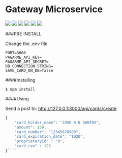 # Gateway Microservice


![](https://img.shields.io/github/stars/pandao/editor.md.svg) ![](https://img.shields.io/github/forks/pandao/editor.md.svg) ![](https://img.shields.io/github/tag/pandao/editor.md.svg) ![](https://img.shields.io/github/release/pandao/editor.md.svg) ![](https://img.shields.io/github/issues/pandao/editor.md.svg) ![](https://img.shields.io/bower/v/editor.md.svg)


###PRE INSTALL

Change the .env file
```text
PORT=3000
PAGARME_API_KEY=
PAGARME_API_SECRET=
DB_CONNECTION_STRING=
SAVE_CARD_ON_DB=false
```

####Installing

`$ npm install`

####Using

Send a post to:  http://127.0.0.1:3000/api/cards/create

```javascript
{
	"card_holder_name": "JOSE R N SANTOS",
	"amount": 150,
	"card_number": "12345678900",
	"card_expiration_date": "1020",
	"proprietaryId" : "0",
	"card_cvv" : 123
}````
